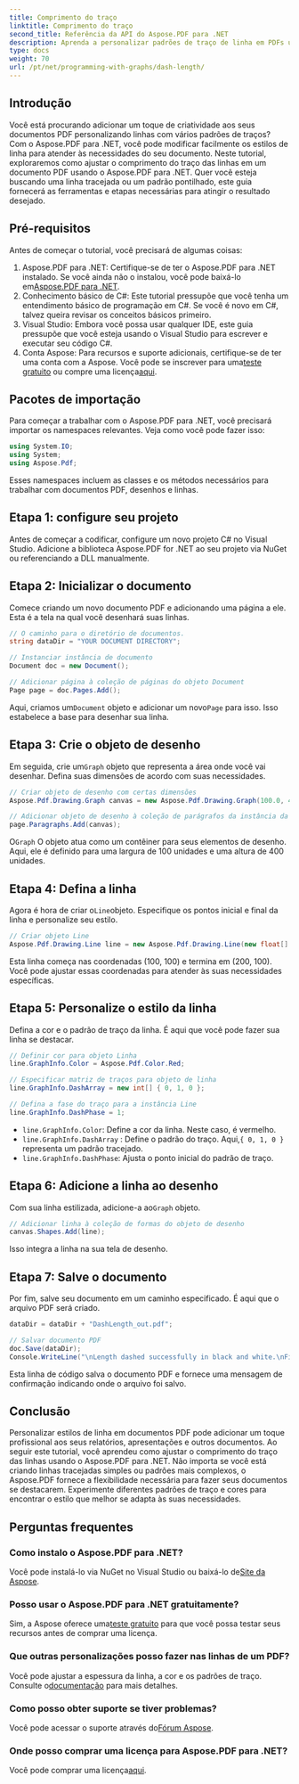 ```yaml
---
title: Comprimento do traço
linktitle: Comprimento do traço
second_title: Referência da API do Aspose.PDF para .NET
description: Aprenda a personalizar padrões de traço de linha em PDFs usando Aspose.PDF para .NET com nosso guia passo a passo. Perfeito para adicionar estilo aos seus documentos.
type: docs
weight: 70
url: /pt/net/programming-with-graphs/dash-length/
---
```

## Introdução

Você está procurando adicionar um toque de criatividade aos seus documentos PDF personalizando linhas com vários padrões de traços? Com o Aspose.PDF para .NET, você pode modificar facilmente os estilos de linha para atender às necessidades do seu documento. Neste tutorial, exploraremos como ajustar o comprimento do traço das linhas em um documento PDF usando o Aspose.PDF para .NET. Quer você esteja buscando uma linha tracejada ou um padrão pontilhado, este guia fornecerá as ferramentas e etapas necessárias para atingir o resultado desejado.

## Pré-requisitos

Antes de começar o tutorial, você precisará de algumas coisas:

1. Aspose.PDF para .NET: Certifique-se de ter o Aspose.PDF para .NET instalado. Se você ainda não o instalou, você pode baixá-lo em[Aspose.PDF para .NET](https://releases.aspose.com/pdf/net/).
2. Conhecimento básico de C#: Este tutorial pressupõe que você tenha um entendimento básico de programação em C#. Se você é novo em C#, talvez queira revisar os conceitos básicos primeiro.
3. Visual Studio: Embora você possa usar qualquer IDE, este guia pressupõe que você esteja usando o Visual Studio para escrever e executar seu código C#.
4.  Conta Aspose: Para recursos e suporte adicionais, certifique-se de ter uma conta com a Aspose. Você pode se inscrever para uma[teste gratuito](https://releases.aspose.com/) ou compre uma licença[aqui](https://purchase.aspose.com/buy).

## Pacotes de importação

Para começar a trabalhar com o Aspose.PDF para .NET, você precisará importar os namespaces relevantes. Veja como você pode fazer isso:

```csharp
using System.IO;
using System;
using Aspose.Pdf;
```

Esses namespaces incluem as classes e os métodos necessários para trabalhar com documentos PDF, desenhos e linhas.

## Etapa 1: configure seu projeto

Antes de começar a codificar, configure um novo projeto C# no Visual Studio. Adicione a biblioteca Aspose.PDF for .NET ao seu projeto via NuGet ou referenciando a DLL manualmente. 

## Etapa 2: Inicializar o documento

Comece criando um novo documento PDF e adicionando uma página a ele. Esta é a tela na qual você desenhará suas linhas.

```csharp
// O caminho para o diretório de documentos.
string dataDir = "YOUR DOCUMENT DIRECTORY";

// Instanciar instância de documento
Document doc = new Document();

// Adicionar página à coleção de páginas do objeto Document
Page page = doc.Pages.Add();
```

 Aqui, criamos um`Document` objeto e adicionar um novo`Page` para isso. Isso estabelece a base para desenhar sua linha.

## Etapa 3: Crie o objeto de desenho

 Em seguida, crie um`Graph` objeto que representa a área onde você vai desenhar. Defina suas dimensões de acordo com suas necessidades.

```csharp
// Criar objeto de desenho com certas dimensões
Aspose.Pdf.Drawing.Graph canvas = new Aspose.Pdf.Drawing.Graph(100.0, 400.0);

// Adicionar objeto de desenho à coleção de parágrafos da instância da página
page.Paragraphs.Add(canvas);
```

 O`Graph` O objeto atua como um contêiner para seus elementos de desenho. Aqui, ele é definido para uma largura de 100 unidades e uma altura de 400 unidades.

## Etapa 4: Defina a linha

 Agora é hora de criar o`Line`objeto. Especifique os pontos inicial e final da linha e personalize seu estilo.

```csharp
// Criar objeto Line
Aspose.Pdf.Drawing.Line line = new Aspose.Pdf.Drawing.Line(new float[] { 100, 100, 200, 100 });
```

Esta linha começa nas coordenadas (100, 100) e termina em (200, 100). Você pode ajustar essas coordenadas para atender às suas necessidades específicas.

## Etapa 5: Personalize o estilo da linha

Defina a cor e o padrão de traço da linha. É aqui que você pode fazer sua linha se destacar.

```csharp
// Definir cor para objeto Linha
line.GraphInfo.Color = Aspose.Pdf.Color.Red;

// Especificar matriz de traços para objeto de linha
line.GraphInfo.DashArray = new int[] { 0, 1, 0 };

// Defina a fase do traço para a instância Line
line.GraphInfo.DashPhase = 1;
```

- `line.GraphInfo.Color`: Define a cor da linha. Neste caso, é vermelho.
- `line.GraphInfo.DashArray` : Define o padrão do traço. Aqui,`{ 0, 1, 0 }` representa um padrão tracejado.
- `line.GraphInfo.DashPhase`: Ajusta o ponto inicial do padrão de traço.

## Etapa 6: Adicione a linha ao desenho

 Com sua linha estilizada, adicione-a ao`Graph` objeto.

```csharp
// Adicionar linha à coleção de formas do objeto de desenho
canvas.Shapes.Add(line);
```

Isso integra a linha na sua tela de desenho.

## Etapa 7: Salve o documento

Por fim, salve seu documento em um caminho especificado. É aqui que o arquivo PDF será criado.

```csharp
dataDir = dataDir + "DashLength_out.pdf";

// Salvar documento PDF
doc.Save(dataDir);
Console.WriteLine("\nLength dashed successfully in black and white.\nFile saved at " + dataDir);
```

Esta linha de código salva o documento PDF e fornece uma mensagem de confirmação indicando onde o arquivo foi salvo.

## Conclusão

Personalizar estilos de linha em documentos PDF pode adicionar um toque profissional aos seus relatórios, apresentações e outros documentos. Ao seguir este tutorial, você aprendeu como ajustar o comprimento do traço das linhas usando o Aspose.PDF para .NET. Não importa se você está criando linhas tracejadas simples ou padrões mais complexos, o Aspose.PDF fornece a flexibilidade necessária para fazer seus documentos se destacarem. Experimente diferentes padrões de traço e cores para encontrar o estilo que melhor se adapta às suas necessidades.

## Perguntas frequentes

### Como instalo o Aspose.PDF para .NET?
 Você pode instalá-lo via NuGet no Visual Studio ou baixá-lo de[Site da Aspose](https://releases.aspose.com/pdf/net/).

### Posso usar o Aspose.PDF para .NET gratuitamente?
 Sim, a Aspose oferece uma[teste gratuito](https://releases.aspose.com/) para que você possa testar seus recursos antes de comprar uma licença.

### Que outras personalizações posso fazer nas linhas de um PDF?
 Você pode ajustar a espessura da linha, a cor e os padrões de traço. Consulte o[documentação](https://reference.aspose.com/pdf/net/) para mais detalhes.

### Como posso obter suporte se tiver problemas?
 Você pode acessar o suporte através do[Fórum Aspose](https://forum.aspose.com/c/pdf/10).

### Onde posso comprar uma licença para Aspose.PDF para .NET?
Você pode comprar uma licença[aqui](https://purchase.aspose.com/buy).